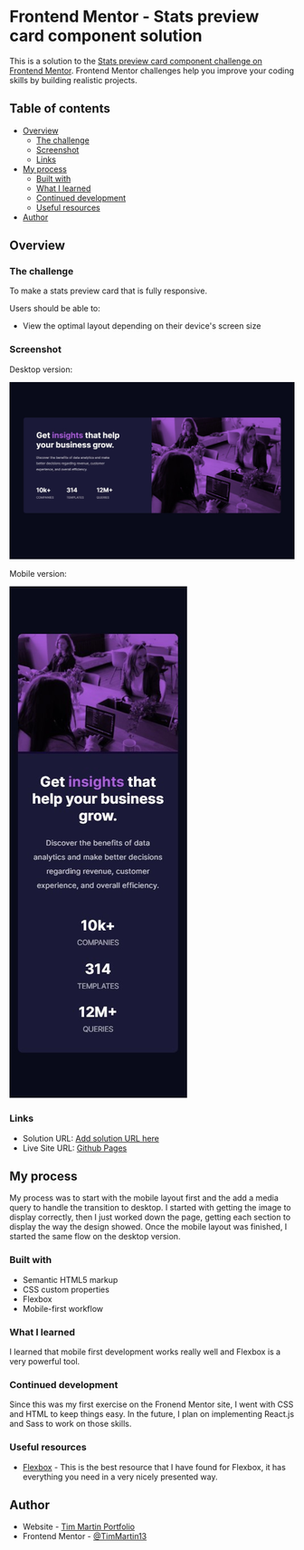 # Frontend Mentor - Stats preview card component solution

This is a solution to the [Stats preview card component challenge on Frontend Mentor](https://www.frontendmentor.io/challenges/stats-preview-card-component-8JqbgoU62). Frontend Mentor challenges help you improve your coding skills by building realistic projects. 

## Table of contents

- [Overview](#overview)
  - [The challenge](#the-challenge)
  - [Screenshot](#screenshot)
  - [Links](#links)
- [My process](#my-process)
  - [Built with](#built-with)
  - [What I learned](#what-i-learned)
  - [Continued development](#continued-development)
  - [Useful resources](#useful-resources)
- [Author](#author)


## Overview

### The challenge

To make a stats preview card that is fully responsive.

Users should be able to:

- View the optimal layout depending on their device's screen size

### Screenshot

Desktop version:

![desktop screenshot](./images/card_1440_900.jpg)

Mobile version:

![mobile screenshot](./images/card_375.jpg)


### Links

- Solution URL: [Add solution URL here](https://www.frontendmentor.io/solutions/stats-preview-card-component-main-rEFNR8ZGO)
- Live Site URL: [Github Pages](https://timmartin13-frontend-mentor.github.io/stats-preview-card-component-main/)

## My process

My process was to start with the mobile layout first and the add a media query to handle the transition to desktop.  I started with getting the image to display correctly, then I just worked down the page, getting each section to display the way the design showed.  Once the mobile layout was finished, I started the same flow on the desktop version.

### Built with

- Semantic HTML5 markup
- CSS custom properties
- Flexbox
- Mobile-first workflow


### What I learned

I learned that mobile first development works really well and Flexbox is a very powerful tool.  


### Continued development

Since this was my first exercise on the Fronend Mentor site, I went with CSS and HTML to keep things easy.  In the future, I plan on implementing React.js and Sass to work on those skills.


### Useful resources

- [Flexbox](https://css-tricks.com/snippets/css/a-guide-to-flexbox/) - This is the best resource that I have found for Flexbox, it has everything you need in a very nicely presented way.


## Author

- Website - [Tim Martin Portfolio](https://timmartin13.github.io/react-portfolio/)
- Frontend Mentor - [@TimMartin13](https://www.frontendmentor.io/profile/TimMartin13)


